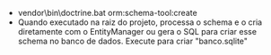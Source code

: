 - vendor\bin\doctrine.bat orm:schema-tool:create
- Quando executado na raiz do projeto, processa o schema e o cria diretamente com o EntityManager ou gera o SQL para criar esse schema no banco de dados. Execute para criar "banco.sqlite"